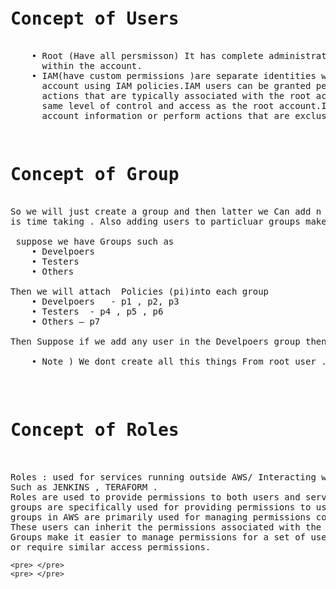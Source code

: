 <pre> 
<h1>Concept of Users </h1> 
    • Root (Have all persmisson) It has complete administrative access to all AWS services and resources 
      within the account. 
    • IAM(have custom permissions )are separate identities with customizable permissions within an AWS 
      account using IAM policies.IAM users can be granted permissions that allow them to perform some
      actions that are typically associated with the root account, but they do not inherently have the
      same level of control and access as the root account.IAM users cannot access certain sensitive 
      account information or perform actions that are exclusive to the root account.
</pre>


<pre> 
<h1>Concept of Group</h1>  
So we will just create a group and then latter we Can add n no of users to group . As adding policies to users 
is time taking . Also adding users to particluar groups make the provcess fast and organized manner.

 suppose we have Groups such as 
    • Develpoers 
    • Testers 
    • Others 

Then we will attach  Policies (pi)into each group 
    • Develpoers   - p1 , p2, p3 
    • Testers  - p4 , p5 , p6
    • Others – p7 

Then Suppose if we add any user in the Develpoers group then User will by deafult have P1, p2 p3 Policies added to it . Thus Now Process has become organized and reduced manual efffort.
 
    • Note ) We dont create all this things From root user . For this we have IAM user account for Devops , developers, testers , etc .   And only Devops  have right to this services  such as creating user , deleting user etc .
    
</pre>

<pre>

<h1>Concept of Roles</h1>  
   
Roles : used for services running outside AWS/ Interacting with AWS aacounts.
Such as JENKINS , TERAFORM .
Roles are used to provide permissions to both users and services.
groups are specifically used for providing permissions to users within the AWS environment.
groups in AWS are primarily used for managing permissions collectively for multiple users. 
These users can inherit the permissions associated with the group. 
Groups make it easier to manage permissions for a set of users who share the same job function
or require similar access permissions.
</pre>




    <pre> </pre>
    <pre> </pre>
    



    
